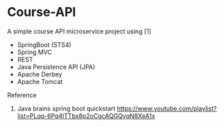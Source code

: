 # Course-API
A simple course API microservice project using [1] 
	
* SpringBoot (STS4)
* Spring MVC 
* REST
* Java Persistence API (JPA)
* Apache Derbey
* Apache Tomcat
 


Reference
1. Java brains spring boot quickstart https://www.youtube.com/playlist?list=PLqq-6Pq4lTTbx8p2oCgcAQGQyqN8XeA1x
